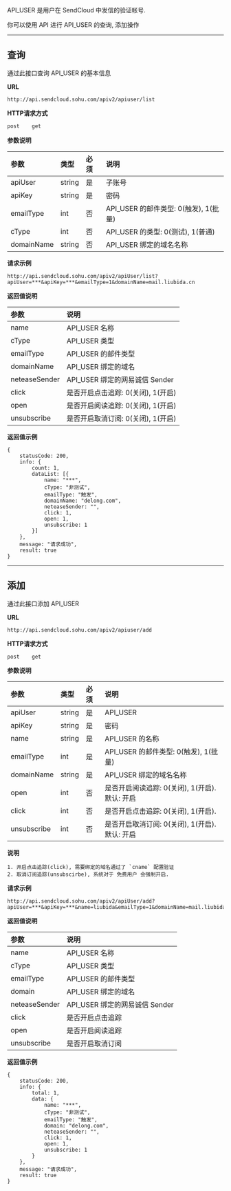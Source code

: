 
API_USER 是用户在 SendCloud 中发信的验证帐号.
    
你可以使用 API 进行 API_USER 的查询, 添加操作

- - -

## 查询
    
通过此接口查询 API_USER 的基本信息
    
**URL**
```
http://api.sendcloud.sohu.com/apiv2/apiuser/list
```
    
**HTTP请求方式**
```bash
post    get
```
    
**参数说明**
    
|参数|类型|必须|说明|
|:---|:---|:---|:---|
|apiUser|string|是|子账号|
|apiKey|string|是|密码|
|emailType|int|否|API_USER 的邮件类型: 0(触发), 1(批量)|
|cType|int|否|API_USER 的类型: 0(测试), 1(普通)|
|domainName|string|否|API_USER 绑定的域名名称|
    
**请求示例**
```
http://api.sendcloud.sohu.com/apiv2/apiUser/list?apiUser=***&apiKey=***&emailType=1&domainName=mail.liubida.cn 
```
    
**返回值说明**

|参数|说明|
|:---|:---|
|name|API_USER 名称|
|cType|API_USER 类型|
|emailType|API_USER 的邮件类型|
|domainName|API_USER 绑定的域名|
|neteaseSender|API_USER 绑定的网易诚信 Sender |
|click|是否开启点击追踪: 0(关闭), 1(开启)|
|open|是否开启阅读追踪: 0(关闭), 1(开启)|
|unsubscribe|是否开启取消订阅: 0(关闭), 1(开启)|

**返回值示例**
```
{
    statusCode: 200,
    info: {
        count: 1,
        dataList: [{
            name: "***",
            cType: "非测试",
            emailType: "触发",
            domainName: "delong.com",
            neteaseSender: "",
            click: 1,
            open: 1,
            unsubscribe: 1
        }]
    },
    message: "请求成功",
    result: true
}
```

- - -

## 添加
    
通过此接口添加 API_USER
    
**URL**
```
http://api.sendcloud.sohu.com/apiv2/apiuser/add
```
    
**HTTP请求方式**
```bash
post    get
```
    
**参数说明**
    
|参数|类型|必须|说明|
|:---|:---|:---|:---|
|apiUser|string|是|API_USER|
|apiKey|string|是|密码|
|name|string|是|API_USER 的名称|
|emailType|int|是|API_USER 的邮件类型: 0(触发), 1(批量)|
|domainName|string|是|API_USER 绑定的域名名称|
|open|int|否|是否开启阅读追踪: 0(关闭), 1(开启). 默认: 开启|
|click|int|否|是否开启点击追踪: 0(关闭), 1(开启).|
|unsubscribe|int|否|是否开启取消订阅: 0(关闭), 1(开启). 默认: 开启|

**说明**
```
1. 开启点击追踪(click), 需要绑定的域名通过了 `cname` 配置验证
2. 取消订阅追踪(unsubscirbe), 系统对于 免费用户 会强制开启.
```
    
**请求示例**
```
http://api.sendcloud.sohu.com/apiv2/apiUser/add?apiUser=***&apiKey=***&name=liubida&emailType=1&domainName=mail.liubida.cn 
```
    
**返回值说明**

|参数|说明|
|:---|:---|
|name|API_USER 名称|
|cType|API_USER 类型|
|emailType|API_USER 的邮件类型|
|domain|API_USER 绑定的域名|
|neteaseSender|API_USER 绑定的网易诚信 Sender |
|click|是否开启点击追踪|
|open|是否开启阅读追踪|
|unsubscribe|是否开启取消订阅|

**返回值示例**
```
{
    statusCode: 200,
    info: {
        total: 1,
        data: {
            name: "***",
            cType: "非测试",
            emailType: "触发",
            domain: "delong.com",
            neteaseSender: "",
            click: 1,
            open: 1,
            unsubscribe: 1
        }
    },
    message: "请求成功",
    result: true
}
```

